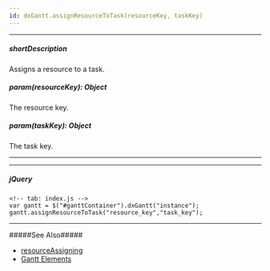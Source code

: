 ```yaml
---
id: dxGantt.assignResourceToTask(resourceKey, taskKey)
---
```

---
##### shortDescription
Assigns a resource to a task.

##### param(resourceKey): Object
The resource key.

##### param(taskKey): Object
The task key.

---

---

##### jQuery

    <!-- tab: index.js -->
    var gantt = $("#ganttContainer").dxGantt("instance");
    gantt.assignResourceToTask("resource_key","task_key");

---

#####See Also#####
- [resourceAssigning](/api-reference/10%20UI%20Components/dxGantt/4%20Events/resourceAssigning.md '/Documentation/ApiReference/UI_Components/dxGantt/Events/#resourceAssigning')
- [Gantt Elements](/concepts/05%20UI%20Components/Gantt/10%20Gantt%20Elements/00%20Gantt%20Elements.md '/Documentation/Guide/UI_Components/Gantt/Gantt_Elements/')